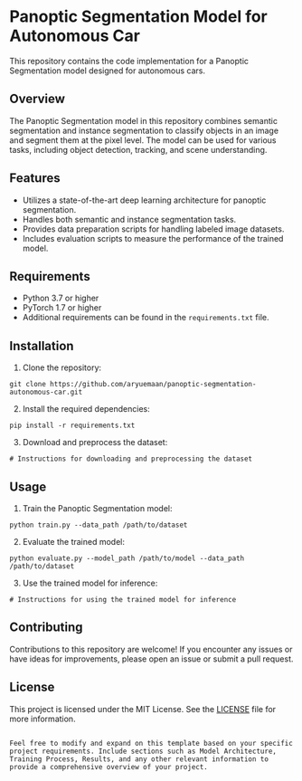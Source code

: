 
# Panoptic Segmentation Model for Autonomous Car

This repository contains the code implementation for a Panoptic Segmentation model designed for autonomous cars.

## Overview

The Panoptic Segmentation model in this repository combines semantic segmentation and instance segmentation to classify objects in an image and segment them at the pixel level. The model can be used for various tasks, including object detection, tracking, and scene understanding.

## Features

- Utilizes a state-of-the-art deep learning architecture for panoptic segmentation.
- Handles both semantic and instance segmentation tasks.
- Provides data preparation scripts for handling labeled image datasets.
- Includes evaluation scripts to measure the performance of the trained model.

## Requirements

- Python 3.7 or higher
- PyTorch 1.7 or higher
- Additional requirements can be found in the `requirements.txt` file.

## Installation

1. Clone the repository:

```
git clone https://github.com/aryuemaan/panoptic-segmentation-autonomous-car.git
```

2. Install the required dependencies:

```
pip install -r requirements.txt
```

3. Download and preprocess the dataset:

```
# Instructions for downloading and preprocessing the dataset
```

## Usage

1. Train the Panoptic Segmentation model:

```
python train.py --data_path /path/to/dataset
```

2. Evaluate the trained model:

```
python evaluate.py --model_path /path/to/model --data_path /path/to/dataset
```

3. Use the trained model for inference:

```
# Instructions for using the trained model for inference
```

## Contributing

Contributions to this repository are welcome! If you encounter any issues or have ideas for improvements, please open an issue or submit a pull request.

## License

This project is licensed under the MIT License. See the [LICENSE](LICENSE) file for more information.

```

Feel free to modify and expand on this template based on your specific project requirements. Include sections such as Model Architecture, Training Process, Results, and any other relevant information to provide a comprehensive overview of your project.
